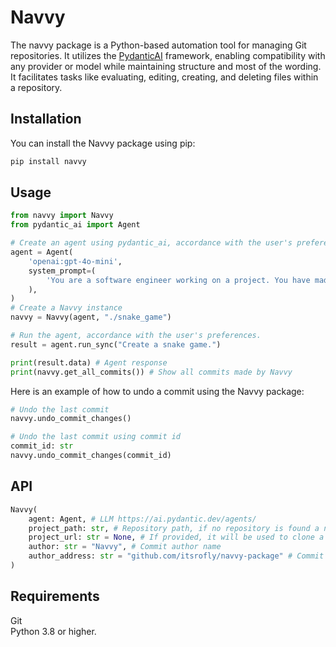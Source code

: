 # Navvy

The navvy package is a Python-based automation tool for managing Git repositories. It utilizes the [PydanticAI](https://ai.pydantic.dev/) framework, enabling compatibility with any provider or model while maintaining structure and most of the wording. It facilitates tasks like evaluating, editing, creating, and deleting files within a repository.

## Installation

You can install the Navvy package using pip:

```sh
pip install navvy
```

## Usage

```python
from navvy import Navvy
from pydantic_ai import Agent

# Create an agent using pydantic_ai, accordance with the user's preferences.
agent = Agent(  
    'openai:gpt-4o-mini',
    system_prompt=(
        'You are a software engineer working on a project. You have made some changes to the codebase and committed them. '
    ),
)
# Create a Navvy instance
navvy = Navvy(agent, "./snake_game")

# Run the agent, accordance with the user's preferences.
result = agent.run_sync("Create a snake game.")

print(result.data) # Agent response
print(navvy.get_all_commits()) # Show all commits made by Navvy
```

Here is an example of how to undo a commit using the Navvy package:

```python
# Undo the last commit
navvy.undo_commit_changes()

# Undo the last commit using commit id
commit_id: str
navvy.undo_commit_changes(commit_id)
```

## API 
```python
Navvy(
    agent: Agent, # LLM https://ai.pydantic.dev/agents/
    project_path: str, # Repository path, if no repository is found a new one will be created
    project_url: str = None, # If provided, it will be used to clone a repository from the URL to the specified project_path
    author: str = "Navvy", # Commit author name
    author_address: str = "github.com/itsrofly/navvy-package" # Commit author address
)
```

## Requirements

Git            
Python 3.8 or higher.